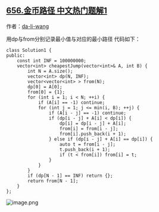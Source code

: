 ## [656.金币路径 中文热门题解1](https://leetcode.cn/problems/coin-path/solutions/100000/c-dong-tai-gui-hua-by-da-li-wang-7)

作者：[da-li-wang](https://leetcode.cn/u/da-li-wang)

用dp与from分别记录最小值与对应的最小路径
代码如下：
```
class Solution1 {
public:
    const int INF = 100000000;
    vector<int> cheapestJump(vector<int>& A, int B) {
        int N = A.size();
        vector<int> dp(N, INF);
        vector<vector<int> > from(N);
        dp[0] = A[0];
        from[0] = {1};
        for (int i = 1; i < N; ++i) {
            if (A[i] == -1) continue;
            for (int j = 1; j <= min(i, B); ++j) {
                if (A[i - j] == -1) continue;
                if (dp[i - j] + A[i] < dp[i]) {
                    dp[i] = dp[i - j] + A[i];
                    from[i] = from[i - j];
                    from[i].push_back(i + 1);
                } else if (dp[i - j] + A[i] == dp[i]) {
                    auto t = from[i - j];
                    t.push_back(i + 1);
                    if (t < from[i]) from[i] = t;
                }
            }
        }
        if (dp[N - 1] == INF) return {};
        return from[N - 1];
    }
};
```
![image.png](https://pic.leetcode-cn.com/e722fc493810ca7862eb3b5794f6b2d014b1844b58ab53fd79fa209a7b076d81-image.png)
